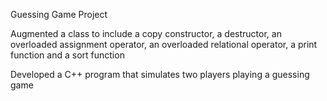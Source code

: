 Guessing Game Project 

Augmented a class to include a copy constructor, a destructor, an overloaded assignment operator, an overloaded
relational operator, a print function and a sort function

Developed a C++ program that simulates two players playing a guessing game
